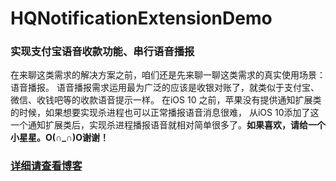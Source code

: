 # HQNotificationExtensionDemo

### 实现支付宝语音收款功能、串行语音播报

在来聊这类需求的解决方案之前，咱们还是先来聊一聊这类需求的真实使用场景：语音播报。
语音播报需求运用最为广泛的应该是收银对账了，就类似于支付宝、微信、收钱吧等的收款语音提示一样。
在iOS 10 之前，苹果没有提供通知扩展类的时候，如果想要实现杀进程也可以正常播报语音消息很难，
从iOS 10添加了这一个通知扩展类后，实现杀进程播报语音就相对简单很多了。**如果喜欢，请给一个小星星。O(∩_∩)O谢谢！**






### [详细请查看博客](https://blog.csdn.net/u010960265/article/details/83688852)
